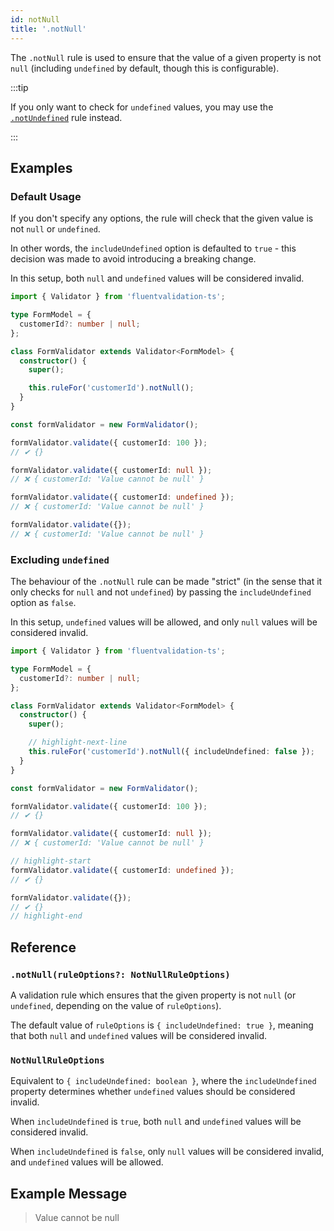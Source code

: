 ```yaml
---
id: notNull
title: '.notNull'
---
```


The `.notNull` rule is used to ensure that the value of a given property is not `null` (including `undefined` by default, though this is configurable).

:::tip

If you only want to check for `undefined` values, you may use the [`.notUndefined`](./notUndefined.md) rule instead.

:::

## Examples

### Default Usage

If you don't specify any options, the rule will check that the given value is not `null` or `undefined`.

In other words, the `includeUndefined` option is defaulted to `true` - this decision was made to avoid introducing a breaking change.

In this setup, both `null` and `undefined` values will be considered invalid.

```typescript
import { Validator } from 'fluentvalidation-ts';

type FormModel = {
  customerId?: number | null;
};

class FormValidator extends Validator<FormModel> {
  constructor() {
    super();

    this.ruleFor('customerId').notNull();
  }
}

const formValidator = new FormValidator();

formValidator.validate({ customerId: 100 });
// ✔ {}

formValidator.validate({ customerId: null });
// ❌ { customerId: 'Value cannot be null' }

formValidator.validate({ customerId: undefined });
// ❌ { customerId: 'Value cannot be null' }

formValidator.validate({});
// ❌ { customerId: 'Value cannot be null' }
```

### Excluding `undefined`

The behaviour of the `.notNull` rule can be made "strict" (in the sense that it only checks for `null` and not `undefined`) by passing the `includeUndefined` option as `false`.

In this setup, `undefined` values will be allowed, and only `null` values will be considered invalid.

```typescript
import { Validator } from 'fluentvalidation-ts';

type FormModel = {
  customerId?: number | null;
};

class FormValidator extends Validator<FormModel> {
  constructor() {
    super();

    // highlight-next-line
    this.ruleFor('customerId').notNull({ includeUndefined: false });
  }
}

const formValidator = new FormValidator();

formValidator.validate({ customerId: 100 });
// ✔ {}

formValidator.validate({ customerId: null });
// ❌ { customerId: 'Value cannot be null' }

// highlight-start
formValidator.validate({ customerId: undefined });
// ✔ {}

formValidator.validate({});
// ✔ {}
// highlight-end
```

## Reference

### `.notNull(ruleOptions?: NotNullRuleOptions)`

A validation rule which ensures that the given property is not `null` (or `undefined`, depending on the value of `ruleOptions`).

The default value of `ruleOptions` is `{ includeUndefined: true }`, meaning that both `null` and `undefined` values will be considered invalid.

### `NotNullRuleOptions`

Equivalent to `{ includeUndefined: boolean }`, where the `includeUndefined` property determines whether `undefined` values should be considered invalid.

When `includeUndefined` is `true`, both `null` and `undefined` values will be considered invalid.

When `includeUndefined` is `false`, only `null` values will be considered invalid, and `undefined` values will be allowed.

## Example Message

> Value cannot be null
